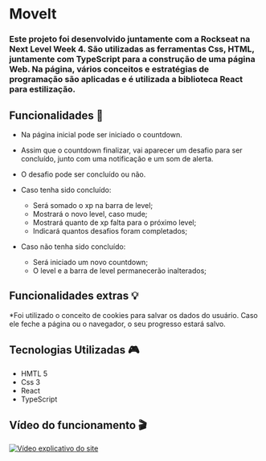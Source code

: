 # MoveIt
 
### Este projeto foi desenvolvido juntamente com a Rockseat na Next Level Week 4. São utilizadas as ferramentas Css, HTML, juntamente com TypeScript para a construção de uma página Web. Na página, vários conceitos e estratégias de programação são aplicadas e é utilizada a biblioteca React para estilização.



## Funcionalidades :mag_right:
* Na página inicial pode ser iniciado o countdown.
* Assim que o countdown finalizar, vai aparecer um desafio para ser concluído, junto com uma notificação e um som de alerta.
* O desafio pode ser concluído ou não. 
* Caso tenha sido concluído:    
  - Será somado o xp na barra de level; 
  - Mostrará o novo level, caso mude;
  - Mostrará quanto de xp falta para o próximo level;
  - Indicará quantos desafios foram completados; 
   
* Caso não tenha sido concluído:
  - Será iniciado um novo countdown; 
  - O level e a barra de level permanecerão inalterados;

## Funcionalidades extras :bulb:
*Foi utilizado o conceito de cookies para salvar os dados do usuário. Caso ele feche a página ou o navegador, o seu progresso estará salvo.

## Tecnologias Utilizadas :video_game:
* HMTL 5
* Css 3
* React
* TypeScript

## Vídeo do funcionamento :clapper:

[![Vídeo explicativo do site](http://img.youtube.com/vi/ckj8Q_eOHs0/0.jpg)](http://www.youtube.com/watch?v=ckj8Q_eOHs0 "Vídeo explicativo")
